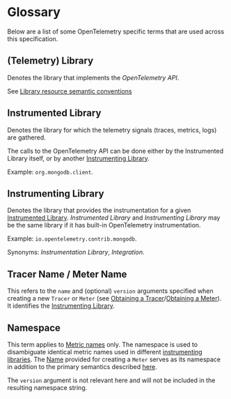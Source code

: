 # Glossary

Below are a list of some OpenTelemetry specific terms that are used across this
specification.

## (Telemetry) Library

Denotes the library that implements the *OpenTelemetry API*.

See [Library resource semantic conventions](data-resource-semantic-conventions.md#library)

<a name="instrumented_library"></a>

## Instrumented Library

Denotes the library for which the telemetry signals (traces, metrics, logs) are gathered.

The calls to the OpenTelemetry API can be done either by the Instrumented Library itself, 
or by another [Instrumenting Library](#instrumenting_library).

Example: `org.mongodb.client`.

<a name="instrumenting_library"></a>

## Instrumenting Library

Denotes the library that provides the instrumentation for a given [Instrumented Library](#instrumented_library). 
*Instrumented Library* and *Instrumenting Library* may be the same library
if it has built-in OpenTelemetry instrumentation.

Example: `io.opentelemetry.contrib.mongodb`.

Synonyms: *Instrumentation Library*, *Integration*.

<a name="name"></a>

## Tracer Name / Meter Name

This refers to the `name` and (optional) `version` arguments specified when
creating a new `Tracer` or `Meter` (see [Obtaining a Tracer](api-tracing.md#obtaining-a-tracer)/[Obtaining a Meter](api-metrics-user.md#obtaining-a-meter)). It identifies the [Instrumenting Library](#instrumenting_library).

## Namespace

This term applies to [Metric names](api-metrics-user.md#metric-names) only. The namespace is used to disambiguate identical metric
names used in different [instrumenting libraries](#instrumenting_library). The [Name](#name) provided
for creating a `Meter` serves as its namespace in addition to the primary semantics
described [here](#name).

The `version` argument is not relevant here and will not be included in
the resulting namespace string.
